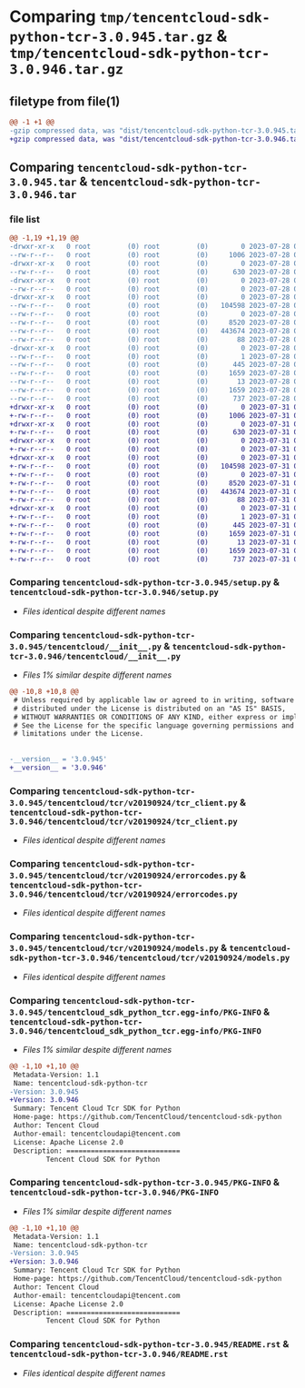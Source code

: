 # Comparing `tmp/tencentcloud-sdk-python-tcr-3.0.945.tar.gz` & `tmp/tencentcloud-sdk-python-tcr-3.0.946.tar.gz`

## filetype from file(1)

```diff
@@ -1 +1 @@
-gzip compressed data, was "dist/tencentcloud-sdk-python-tcr-3.0.945.tar", last modified: Fri Jul 28 00:36:27 2023, max compression
+gzip compressed data, was "dist/tencentcloud-sdk-python-tcr-3.0.946.tar", last modified: Mon Jul 31 00:36:50 2023, max compression
```

## Comparing `tencentcloud-sdk-python-tcr-3.0.945.tar` & `tencentcloud-sdk-python-tcr-3.0.946.tar`

### file list

```diff
@@ -1,19 +1,19 @@
-drwxr-xr-x   0 root         (0) root         (0)        0 2023-07-28 00:36:27.000000 tencentcloud-sdk-python-tcr-3.0.945/
--rw-r--r--   0 root         (0) root         (0)     1006 2023-07-28 00:36:27.000000 tencentcloud-sdk-python-tcr-3.0.945/setup.py
-drwxr-xr-x   0 root         (0) root         (0)        0 2023-07-28 00:36:27.000000 tencentcloud-sdk-python-tcr-3.0.945/tencentcloud/
--rw-r--r--   0 root         (0) root         (0)      630 2023-07-28 00:36:27.000000 tencentcloud-sdk-python-tcr-3.0.945/tencentcloud/__init__.py
-drwxr-xr-x   0 root         (0) root         (0)        0 2023-07-28 00:36:27.000000 tencentcloud-sdk-python-tcr-3.0.945/tencentcloud/tcr/
--rw-r--r--   0 root         (0) root         (0)        0 2023-07-28 00:36:27.000000 tencentcloud-sdk-python-tcr-3.0.945/tencentcloud/tcr/__init__.py
-drwxr-xr-x   0 root         (0) root         (0)        0 2023-07-28 00:36:27.000000 tencentcloud-sdk-python-tcr-3.0.945/tencentcloud/tcr/v20190924/
--rw-r--r--   0 root         (0) root         (0)   104598 2023-07-28 00:36:27.000000 tencentcloud-sdk-python-tcr-3.0.945/tencentcloud/tcr/v20190924/tcr_client.py
--rw-r--r--   0 root         (0) root         (0)        0 2023-07-28 00:36:27.000000 tencentcloud-sdk-python-tcr-3.0.945/tencentcloud/tcr/v20190924/__init__.py
--rw-r--r--   0 root         (0) root         (0)     8520 2023-07-28 00:36:27.000000 tencentcloud-sdk-python-tcr-3.0.945/tencentcloud/tcr/v20190924/errorcodes.py
--rw-r--r--   0 root         (0) root         (0)   443674 2023-07-28 00:36:27.000000 tencentcloud-sdk-python-tcr-3.0.945/tencentcloud/tcr/v20190924/models.py
--rw-r--r--   0 root         (0) root         (0)       88 2023-07-28 00:36:27.000000 tencentcloud-sdk-python-tcr-3.0.945/setup.cfg
-drwxr-xr-x   0 root         (0) root         (0)        0 2023-07-28 00:36:27.000000 tencentcloud-sdk-python-tcr-3.0.945/tencentcloud_sdk_python_tcr.egg-info/
--rw-r--r--   0 root         (0) root         (0)        1 2023-07-28 00:36:27.000000 tencentcloud-sdk-python-tcr-3.0.945/tencentcloud_sdk_python_tcr.egg-info/dependency_links.txt
--rw-r--r--   0 root         (0) root         (0)      445 2023-07-28 00:36:27.000000 tencentcloud-sdk-python-tcr-3.0.945/tencentcloud_sdk_python_tcr.egg-info/SOURCES.txt
--rw-r--r--   0 root         (0) root         (0)     1659 2023-07-28 00:36:27.000000 tencentcloud-sdk-python-tcr-3.0.945/tencentcloud_sdk_python_tcr.egg-info/PKG-INFO
--rw-r--r--   0 root         (0) root         (0)       13 2023-07-28 00:36:27.000000 tencentcloud-sdk-python-tcr-3.0.945/tencentcloud_sdk_python_tcr.egg-info/top_level.txt
--rw-r--r--   0 root         (0) root         (0)     1659 2023-07-28 00:36:27.000000 tencentcloud-sdk-python-tcr-3.0.945/PKG-INFO
--rw-r--r--   0 root         (0) root         (0)      737 2023-07-28 00:36:27.000000 tencentcloud-sdk-python-tcr-3.0.945/README.rst
+drwxr-xr-x   0 root         (0) root         (0)        0 2023-07-31 00:36:50.000000 tencentcloud-sdk-python-tcr-3.0.946/
+-rw-r--r--   0 root         (0) root         (0)     1006 2023-07-31 00:36:50.000000 tencentcloud-sdk-python-tcr-3.0.946/setup.py
+drwxr-xr-x   0 root         (0) root         (0)        0 2023-07-31 00:36:50.000000 tencentcloud-sdk-python-tcr-3.0.946/tencentcloud/
+-rw-r--r--   0 root         (0) root         (0)      630 2023-07-31 00:36:50.000000 tencentcloud-sdk-python-tcr-3.0.946/tencentcloud/__init__.py
+drwxr-xr-x   0 root         (0) root         (0)        0 2023-07-31 00:36:50.000000 tencentcloud-sdk-python-tcr-3.0.946/tencentcloud/tcr/
+-rw-r--r--   0 root         (0) root         (0)        0 2023-07-31 00:36:50.000000 tencentcloud-sdk-python-tcr-3.0.946/tencentcloud/tcr/__init__.py
+drwxr-xr-x   0 root         (0) root         (0)        0 2023-07-31 00:36:50.000000 tencentcloud-sdk-python-tcr-3.0.946/tencentcloud/tcr/v20190924/
+-rw-r--r--   0 root         (0) root         (0)   104598 2023-07-31 00:36:50.000000 tencentcloud-sdk-python-tcr-3.0.946/tencentcloud/tcr/v20190924/tcr_client.py
+-rw-r--r--   0 root         (0) root         (0)        0 2023-07-31 00:36:50.000000 tencentcloud-sdk-python-tcr-3.0.946/tencentcloud/tcr/v20190924/__init__.py
+-rw-r--r--   0 root         (0) root         (0)     8520 2023-07-31 00:36:50.000000 tencentcloud-sdk-python-tcr-3.0.946/tencentcloud/tcr/v20190924/errorcodes.py
+-rw-r--r--   0 root         (0) root         (0)   443674 2023-07-31 00:36:50.000000 tencentcloud-sdk-python-tcr-3.0.946/tencentcloud/tcr/v20190924/models.py
+-rw-r--r--   0 root         (0) root         (0)       88 2023-07-31 00:36:50.000000 tencentcloud-sdk-python-tcr-3.0.946/setup.cfg
+drwxr-xr-x   0 root         (0) root         (0)        0 2023-07-31 00:36:50.000000 tencentcloud-sdk-python-tcr-3.0.946/tencentcloud_sdk_python_tcr.egg-info/
+-rw-r--r--   0 root         (0) root         (0)        1 2023-07-31 00:36:50.000000 tencentcloud-sdk-python-tcr-3.0.946/tencentcloud_sdk_python_tcr.egg-info/dependency_links.txt
+-rw-r--r--   0 root         (0) root         (0)      445 2023-07-31 00:36:50.000000 tencentcloud-sdk-python-tcr-3.0.946/tencentcloud_sdk_python_tcr.egg-info/SOURCES.txt
+-rw-r--r--   0 root         (0) root         (0)     1659 2023-07-31 00:36:50.000000 tencentcloud-sdk-python-tcr-3.0.946/tencentcloud_sdk_python_tcr.egg-info/PKG-INFO
+-rw-r--r--   0 root         (0) root         (0)       13 2023-07-31 00:36:50.000000 tencentcloud-sdk-python-tcr-3.0.946/tencentcloud_sdk_python_tcr.egg-info/top_level.txt
+-rw-r--r--   0 root         (0) root         (0)     1659 2023-07-31 00:36:50.000000 tencentcloud-sdk-python-tcr-3.0.946/PKG-INFO
+-rw-r--r--   0 root         (0) root         (0)      737 2023-07-31 00:36:50.000000 tencentcloud-sdk-python-tcr-3.0.946/README.rst
```

### Comparing `tencentcloud-sdk-python-tcr-3.0.945/setup.py` & `tencentcloud-sdk-python-tcr-3.0.946/setup.py`

 * *Files identical despite different names*

### Comparing `tencentcloud-sdk-python-tcr-3.0.945/tencentcloud/__init__.py` & `tencentcloud-sdk-python-tcr-3.0.946/tencentcloud/__init__.py`

 * *Files 1% similar despite different names*

```diff
@@ -10,8 +10,8 @@
 # Unless required by applicable law or agreed to in writing, software
 # distributed under the License is distributed on an "AS IS" BASIS,
 # WITHOUT WARRANTIES OR CONDITIONS OF ANY KIND, either express or implied.
 # See the License for the specific language governing permissions and
 # limitations under the License.
 
 
-__version__ = '3.0.945'
+__version__ = '3.0.946'
```

### Comparing `tencentcloud-sdk-python-tcr-3.0.945/tencentcloud/tcr/v20190924/tcr_client.py` & `tencentcloud-sdk-python-tcr-3.0.946/tencentcloud/tcr/v20190924/tcr_client.py`

 * *Files identical despite different names*

### Comparing `tencentcloud-sdk-python-tcr-3.0.945/tencentcloud/tcr/v20190924/errorcodes.py` & `tencentcloud-sdk-python-tcr-3.0.946/tencentcloud/tcr/v20190924/errorcodes.py`

 * *Files identical despite different names*

### Comparing `tencentcloud-sdk-python-tcr-3.0.945/tencentcloud/tcr/v20190924/models.py` & `tencentcloud-sdk-python-tcr-3.0.946/tencentcloud/tcr/v20190924/models.py`

 * *Files identical despite different names*

### Comparing `tencentcloud-sdk-python-tcr-3.0.945/tencentcloud_sdk_python_tcr.egg-info/PKG-INFO` & `tencentcloud-sdk-python-tcr-3.0.946/tencentcloud_sdk_python_tcr.egg-info/PKG-INFO`

 * *Files 1% similar despite different names*

```diff
@@ -1,10 +1,10 @@
 Metadata-Version: 1.1
 Name: tencentcloud-sdk-python-tcr
-Version: 3.0.945
+Version: 3.0.946
 Summary: Tencent Cloud Tcr SDK for Python
 Home-page: https://github.com/TencentCloud/tencentcloud-sdk-python
 Author: Tencent Cloud
 Author-email: tencentcloudapi@tencent.com
 License: Apache License 2.0
 Description: ============================
         Tencent Cloud SDK for Python
```

### Comparing `tencentcloud-sdk-python-tcr-3.0.945/PKG-INFO` & `tencentcloud-sdk-python-tcr-3.0.946/PKG-INFO`

 * *Files 1% similar despite different names*

```diff
@@ -1,10 +1,10 @@
 Metadata-Version: 1.1
 Name: tencentcloud-sdk-python-tcr
-Version: 3.0.945
+Version: 3.0.946
 Summary: Tencent Cloud Tcr SDK for Python
 Home-page: https://github.com/TencentCloud/tencentcloud-sdk-python
 Author: Tencent Cloud
 Author-email: tencentcloudapi@tencent.com
 License: Apache License 2.0
 Description: ============================
         Tencent Cloud SDK for Python
```

### Comparing `tencentcloud-sdk-python-tcr-3.0.945/README.rst` & `tencentcloud-sdk-python-tcr-3.0.946/README.rst`

 * *Files identical despite different names*

